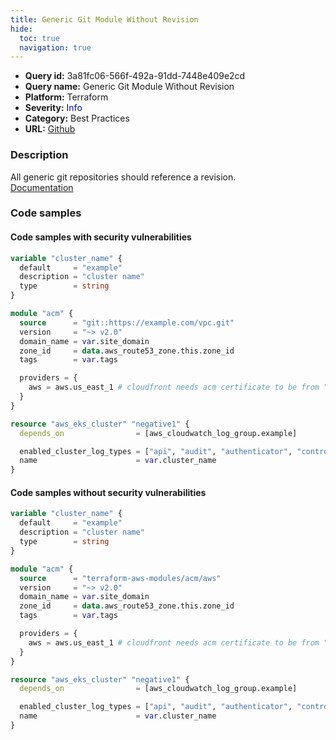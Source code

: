 ```yaml
---
title: Generic Git Module Without Revision
hide:
  toc: true
  navigation: true
---
```


<style>
  .highlight .hll {
    background-color: #ff171742;
  }
  .md-content {
    max-width: 1100px;
    margin: 0 auto;
  }
</style>

-   **Query id:** 3a81fc06-566f-492a-91dd-7448e409e2cd
-   **Query name:** Generic Git Module Without Revision
-   **Platform:** Terraform
-   **Severity:** <span style="color:#00C">Info</span>
-   **Category:** Best Practices
-   **URL:** [Github](https://github.com/Checkmarx/kics/tree/master/assets/queries/terraform/general/generic_git_module_without_revision)

### Description
All generic git repositories should reference a revision.<br>
[Documentation](https://www.terraform.io/docs/language/modules/sources.html#selecting-a-revision)

### Code samples
#### Code samples with security vulnerabilities
```tf title="Postitive test num. 1 - tf file" hl_lines="8"
variable "cluster_name" {
  default     = "example"
  description = "cluster name"
  type        = string
}

module "acm" {
  source      = "git::https://example.com/vpc.git"
  version     = "~> v2.0"
  domain_name = var.site_domain
  zone_id     = data.aws_route53_zone.this.zone_id
  tags        = var.tags

  providers = {
    aws = aws.us_east_1 # cloudfront needs acm certificate to be from "us-east-1" region
  }
}

resource "aws_eks_cluster" "negative1" {
  depends_on                = [aws_cloudwatch_log_group.example]

  enabled_cluster_log_types = ["api", "audit", "authenticator", "controllerManager", "scheduler"]
  name                      = var.cluster_name
}

```


#### Code samples without security vulnerabilities
```tf title="Negative test num. 1 - tf file"
variable "cluster_name" {
  default     = "example"
  description = "cluster name"
  type        = string
}

module "acm" {
  source      = "terraform-aws-modules/acm/aws"
  version     = "~> v2.0"
  domain_name = var.site_domain
  zone_id     = data.aws_route53_zone.this.zone_id
  tags        = var.tags

  providers = {
    aws = aws.us_east_1 # cloudfront needs acm certificate to be from "us-east-1" region
  }
}

resource "aws_eks_cluster" "negative1" {
  depends_on                = [aws_cloudwatch_log_group.example]

  enabled_cluster_log_types = ["api", "audit", "authenticator", "controllerManager", "scheduler"]
  name                      = var.cluster_name
}

```
